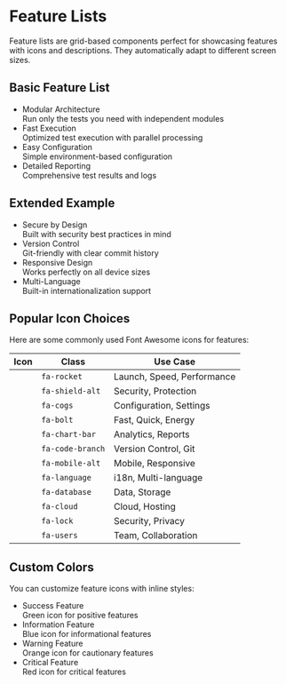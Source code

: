 # Feature Lists

Feature lists are grid-based components perfect for showcasing features with icons and descriptions. They automatically adapt to different screen sizes.

## Basic Feature List

<ul class="phantom-feature-list">
  <li class="feature-item">
    <span class="feature-icon"><i class="fas fa-rocket"></i></span>
    <div class="feature-content">
      <div class="feature-title">Modular Architecture</div>
      <div class="feature-description">Run only the tests you need with independent modules</div>
    </div>
  </li>
  <li class="feature-item">
    <span class="feature-icon"><i class="fas fa-bolt"></i></span>
    <div class="feature-content">
      <div class="feature-title">Fast Execution</div>
      <div class="feature-description">Optimized test execution with parallel processing</div>
    </div>
  </li>
  <li class="feature-item">
    <span class="feature-icon"><i class="fas fa-cogs"></i></span>
    <div class="feature-content">
      <div class="feature-title">Easy Configuration</div>
      <div class="feature-description">Simple environment-based configuration</div>
    </div>
  </li>
  <li class="feature-item">
    <span class="feature-icon"><i class="fas fa-chart-bar"></i></span>
    <div class="feature-content">
      <div class="feature-title">Detailed Reporting</div>
      <div class="feature-description">Comprehensive test results and logs</div>
    </div>
  </li>
</ul>

## Extended Example

<ul class="phantom-feature-list">
  <li class="feature-item">
    <span class="feature-icon"><i class="fas fa-shield-alt"></i></span>
    <div class="feature-content">
      <div class="feature-title">Secure by Design</div>
      <div class="feature-description">Built with security best practices in mind</div>
    </div>
  </li>
  <li class="feature-item">
    <span class="feature-icon"><i class="fas fa-code-branch"></i></span>
    <div class="feature-content">
      <div class="feature-title">Version Control</div>
      <div class="feature-description">Git-friendly with clear commit history</div>
    </div>
  </li>
  <li class="feature-item">
    <span class="feature-icon"><i class="fas fa-mobile-alt"></i></span>
    <div class="feature-content">
      <div class="feature-title">Responsive Design</div>
      <div class="feature-description">Works perfectly on all device sizes</div>
    </div>
  </li>
  <li class="feature-item">
    <span class="feature-icon"><i class="fas fa-language"></i></span>
    <div class="feature-content">
      <div class="feature-title">Multi-Language</div>
      <div class="feature-description">Built-in internationalization support</div>
    </div>
  </li>
</ul>

## Popular Icon Choices

Here are some commonly used Font Awesome icons for features:

| Icon                               | Class            | Use Case                   |
|------------------------------------|------------------|----------------------------|
| <i class="fas fa-rocket"></i>      | `fa-rocket`      | Launch, Speed, Performance |
| <i class="fas fa-shield-alt"></i>  | `fa-shield-alt`  | Security, Protection       |
| <i class="fas fa-cogs"></i>        | `fa-cogs`        | Configuration, Settings    |
| <i class="fas fa-bolt"></i>        | `fa-bolt`        | Fast, Quick, Energy        |
| <i class="fas fa-chart-bar"></i>   | `fa-chart-bar`   | Analytics, Reports         |
| <i class="fas fa-code-branch"></i> | `fa-code-branch` | Version Control, Git       |
| <i class="fas fa-mobile-alt"></i>  | `fa-mobile-alt`  | Mobile, Responsive         |
| <i class="fas fa-language"></i>    | `fa-language`    | i18n, Multi-language       |
| <i class="fas fa-database"></i>    | `fa-database`    | Data, Storage              |
| <i class="fas fa-cloud"></i>       | `fa-cloud`       | Cloud, Hosting             |
| <i class="fas fa-lock"></i>        | `fa-lock`        | Security, Privacy          |
| <i class="fas fa-users"></i>       | `fa-users`       | Team, Collaboration        |

## Custom Colors

You can customize feature icons with inline styles:

<ul class="phantom-feature-list">
  <li class="feature-item">
    <span class="feature-icon" style="color: #22c55e;"><i class="fas fa-check-circle"></i></span>
    <div class="feature-content">
      <div class="feature-title">Success Feature</div>
      <div class="feature-description">Green icon for positive features</div>
    </div>
  </li>
  <li class="feature-item">
    <span class="feature-icon" style="color: #3b82f6;"><i class="fas fa-info-circle"></i></span>
    <div class="feature-content">
      <div class="feature-title">Information Feature</div>
      <div class="feature-description">Blue icon for informational features</div>
    </div>
  </li>
  <li class="feature-item">
    <span class="feature-icon" style="color: #f59e0b;"><i class="fas fa-exclamation-triangle"></i></span>
    <div class="feature-content">
      <div class="feature-title">Warning Feature</div>
      <div class="feature-description">Orange icon for cautionary features</div>
    </div>
  </li>
  <li class="feature-item">
    <span class="feature-icon" style="color: #ef4444;"><i class="fas fa-times-circle"></i></span>
    <div class="feature-content">
      <div class="feature-title">Critical Feature</div>
      <div class="feature-description">Red icon for critical features</div>
    </div>
  </li>
</ul>
